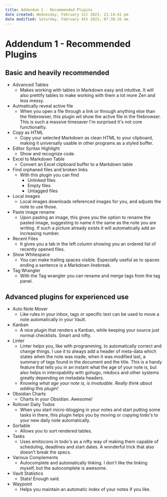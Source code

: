 ```yaml
---
title: Addendum 1 - Recommended Plugins
date created: Wednesday, February 1st 2023, 21:14:41 pm
date modified: Saturday, February 4th 2023, 07:38:16 am
---
```


# Addendum 1 - Recommended Plugins

## Basic and heavily recommended

- Advanced Tables
    - Makes working with tables in Markdown easy and intuitive. It will also prettify tables to make working with them a lot more Zen and less messy.
- Autmatically reveal active file
    - When you open a file through a link or through anything else than the filebrowser, this plugin wil show the active file in the filebrowser. This is such a massive timesaver I'm surprised it's not core functionality.
- Copy as HTML
    - Copy your selected Markdown as clean HTML to your clipboard, making it universally usable in other programs as a styled buffer.
- Editor Syntax Highlight
    - Show and recognize code.
- Excel to Markdown Table
    - Convert an Excel clipboard buffer to a Markdown table
- Find orphaned files and broken links
    - With this plugin you can find
        - Unlinked files 
        - Empty files
        - Untagged files
- Local images
    - Local images downloads referenced images for you, and adjusts the note to use those.
- Paste image rename
    - Upon pasting an image, this gives you the option to rename the pasted image, suggesting to name it the same as the note you are writing. If such a picture already exists it will automatically add an increasing number.
- Recent Files
    - It gives you a tab in the left column showing you an ordered list of recently opened files.
- Show Whitespace
    - You can make trailing spaces visible. Especially useful as to spaces ending a sentence is a Markdown linebreak.
- Tag Wrangler
    - With the Tag wrangler you can rename and merge tags from the tag panel.

## Advanced plugins for experienced use

- Auto Note Mover
    - Like rules in your inbox, tags or specific text can be used to move a note automatically in your Vault.
- Kanban
    - A nice plugin that renders a Kanban, while keeping your source just normal checklists. Smart and nifty.
- Linter
    - Linter helps you, like with programming, to automatically correct and change things. I use it to always add a header of meta-data which states when the note was made, when it was modified last, a summary of tags found in the document and the title. This is a handy feature that tells you in an instant what the age of your note is, but also helps in interopability with gohugo, mkdocs and other systems greatly depending on metadata headers.
    - *Knowing what age your note is, is invaluable. Really think about adding this plugin!*
- Obsidian Charts
    - Charts in your Obsidian. Awesome!
- Rollover Daily Todos
    - When you start micro-blogging in your notes and start putting some tasks in there, this plugin helps you by moving or copying todo's to your new daily note automatically.
- Sortable
    - Allows you to sort rendered tables.
- Tasks
    - Uses emitocons in todo's as a nifty way of making them capable of scheduling, deadlines and start dates. A wonderful trick that also doesn't break the specs.
- Various Complements
    - Autocomplete and automatically linking. I don't like the linking myself, but the autocomplete is awesome.
- Vault Statistics
    - Stats! Enough said.
- Waypoint
    - Helps you maintain an automatic index of your notes if you like.

